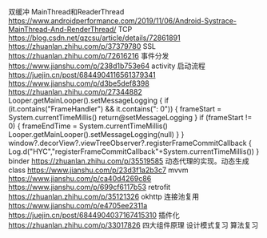 
双缓冲 
MainThread和ReaderThread  https://www.androidperformance.com/2019/11/06/Android-Systrace-MainThread-And-RenderThread/
TCP  https://blog.csdn.net/qzcsu/article/details/72861891 https://zhuanlan.zhihu.com/p/37379780
SSL  https://zhuanlan.zhihu.com/p/72616216
事件分发 https://www.jianshu.com/p/238d1b753e64
activity 启动流程 https://juejin.cn/post/6844904116561379341   https://www.jianshu.com/p/d3be5def8398 https://zhuanlan.zhihu.com/p/27344882
Looper.getMainLooper().setMessageLogging {
  if (it.contains("FrameHandler") && it.contains(": 0")) {
    frameStart = System.currentTimeMillis()
    return@setMessageLogging
  }
  if (frameStart != 0) {
    frameEndTime = System.currentTimeMillis()
    Looper.getMainLooper().setMessageLogging(null)
  }
}
window?.decorView?.viewTreeObserver?.registerFrameCommitCallback {
  Log.d("HYC","registerFrameCommitCallback"+System.currentTimeMillis())
}
binder https://zhuanlan.zhihu.com/p/35519585
动态代理的实现。动态生成class   https://www.jianshu.com/p/23d3f1a2b3c7
mvvm  https://www.jianshu.com/p/ca40d4269c86  https://www.jianshu.com/p/699cf6117b53
retrofit  https://zhuanlan.zhihu.com/p/35121326
okhttp 连接池复用   https://www.jianshu.com/p/e4705ee2311a https://juejin.cn/post/6844904037167415310
插件化 https://zhuanlan.zhihu.com/p/33017826
四大组件原理
设计模式复习
算法复习
